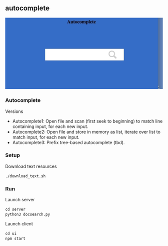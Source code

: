 autocomplete
---
![](./autocomplete.gif)


### Autocomplete
Versions

* Autocomplete1: Open file and scan (first seek to beginning) to match line containing input, for each new input.
* Autocomplete2: Open file and store in memory as list, iterate over list to match input, for each new input.
* Autocomplete3: Prefix tree-based autocomplete (tbd).

### Setup

Download text resources

```
./download_text.sh
```

### Run

Launch server

```
cd server
python3 docsearch.py
```

Launch client

```
cd ui
npm start
```
